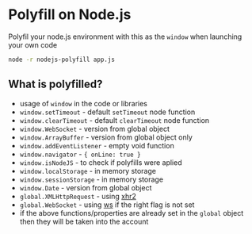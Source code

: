 # Polyfill on Node.js

Polyfil your node.js environment with this as the `window` when launching your own code

```sh
node -r nodejs-polyfill app.js
```

## What is polyfilled?

- usage of `window` in the code or libraries
- `window.setTimeout` - default `setTimeout` node function
- `window.clearTimeout` - default `clearTimeout` node function
- `window.WebSocket` - version from global object
- `window.ArrayBuffer` - version from global object only
- `window.addEventListener` - empty void function
- `window.navigator` - `{ onLine: true }`
- `window.isNodeJS` - to check if polyfills were aplied
- `window.localStorage` - in memory storage
- `window.sessionStorage` - in memory storage
- `window.Date` - version from global object
- `global.XMLHttpRequest` - using [xhr2](https://www.npmjs.com/package/xhr2)
- `global.WebSocket` - using [ws](https://www.npmjs.com/package/ws) if the right flag is not set
- if the above functions/properties are already set in the `global` object then they will be taken into the account

